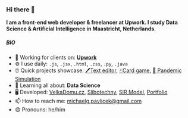 ### Hi there 👋

**I am a front-end web developer & freelancer at Upwork. I study Data Science & Artificial Intelligence in Maastricht, Netherlands.**

##### BIO
- 🏢 Working for clients on: [**Upwork**](https://www.upwork.com/freelancers/~01167d065cd94c6195)
- ⚙️ I use daily: ```.js```, ```.jsx```, ```.html```, ```.css```, ```.py```, ```.java```
- ⏰ Quick projects showcase: [🖊️Text editor](https://michal-pavlicek.tech/showcase/text-editor), [🃏Card game](https://pavlyuchenko.github.io/WaterfallGame/), [🦠 Pandemic Simulation](https://pavlyuchenko.github.io/SIRModel/) 
- 🌱 Learning all about: **Data Science**
- 🖥️ Developed: [VelkaDomu.cz](https://velkadomu-sapper.vercel.app/), [Slibotechny](https://www.slibotechny.cz/), [SIR Model](https://pavlyuchenko.github.io/SIRModel/), [Portfolio](https://michal-pavlicek.tech/)
- 📫 How to reach me: [michaelg.pavlicek@gmail.com](mailto:michaelg.pavlicek@gmail.com)
- 😄 Pronouns: he/him
